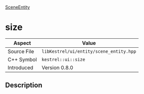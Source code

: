 [SceneEntity](index.md)
# size
| Aspect | Value |
| --- | --- |
| Source File | `libKestrel/ui/entity/scene_entity.hpp` |
| C++ Symbol | `kestrel::ui::size` |
| Introduced | Version 0.8.0 |
## Description
